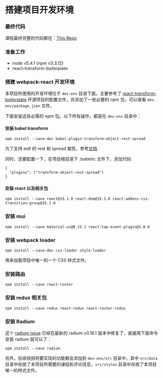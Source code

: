 # 搭建项目开发环境


### 最终代码

课程最终完整的代码都在：[This Repo](https://coding.net/u/happypeter/p/redux-tower-demo/git)

### 准备工作

* node v5.4.1 (npm v3.3.12)
* react-transform-boilerplate

###  搭建 webpack-react 开发环境

本项目所使用的开发环境位于 `dev-env` 目录下面，主要参考了 [react-transform-boilerplate](https://github.com/gaearon/react-transform-boilerplate) 开源项目的配置文件，并添加了一些必要的 npm 包，可以查看 `dev-env/package.json` 文件。

下面安装这些必需的 npm 包。以下所有操作，都是在 `dev-env` 目录中：

#### 安装 babel transform

```
npm install --save-dev babel-plugin-transform-object-rest-spread
```

为了支持 es6 的 rest 和 spread 属性，参考[文档](https://babeljs.io/docs/plugins/transform-object-rest-spread/)

同时，还要配置一下，在项目根目录下 .babelrc 文件下，添加代码

```
{
  "plugins": ["transform-object-rest-spread"]
}
```

#### 安装 react 以及相关包

```
npm install --save react@15.1.0 react-dom@15.1.0 react-addons-css-transition-group@15.1.0
```

### 安装 mui

```
npm install --save material-ui@0.15.1 react-tap-event-plugin@1.0.0
```

### 安装 webpack loader

```
npm install --save-dev css-loader style-loader
```

用来加载项目中唯一的一个 CSS 样式文件。

### 安装路由

```
npm install --save react-router
```

### 安装 redux 相关包

```
npm install --save redux react-redux react-router-redux
```

### 安装 Radium

这个 [radium issue](https://github.com/FormidableLabs/radium/issues/759) 已经在最新的 radium v0.18.1 版本中修复了，直接用下面命令安装 radium 就可以了：

```
npm install --save radium
```

另外，后续视频将要实现的功能都会添加到 `dev-env/src` 目录中，其中 `src/data` 目录中存放了本项目所需要的课程和评论信息，`src/styles` 目录中存放了本项目唯一的样式文件。
